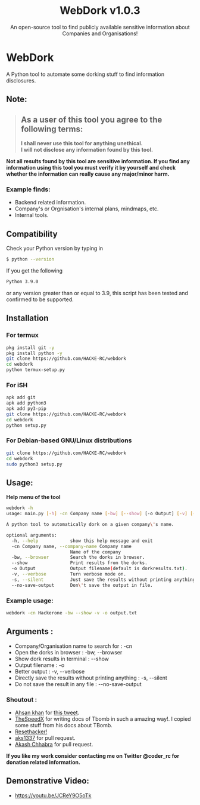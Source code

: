 <h1 align="center">
  <br>
  WebDork v1.0.3
  <br>
</h1>

<p align="center">An open-source tool to find publicly available sensitive information about Companies and Organisations!</p>

# WebDork
A Python tool to automate some dorking stuff to find information disclosures.

## Note:
> ## As a user of this tool you agree to the following terms:
> **I shall never use this tool for anything unethical.**  
> **I will not disclose any information found by this tool.**

**Not all results found by this tool are sensitive information. If you find any information using this tool you must verify it by yourself and check whether the information can really cause any major/minor harm.**

### Example finds:
- Backend related information.
- Company's or Orgnisation's internal plans, mindmaps, etc.
- Internal tools.

## Compatibility
Check your Python version by typing in
```bash
$ python --version
```
If you get the following
```bash
Python 3.9.0
```
or any version greater than or equal to 3.9, this script has been tested and confirmed to be supported.

## Installation

### For termux
```bash
pkg install git -y 
pkg install python -y 
git clone https://github.com/HACKE-RC/webdork
cd webdork
python termux-setup.py
```

### For iSH
```bash
apk add git
apk add python3
apk add py3-pip
git clone https://github.com/HACKE-RC/webdork
cd webdork
python setup.py
```

### For Debian-based GNU/Linux distributions
```bash
git clone https://github.com/HACKE-RC/webdork
cd webdork
sudo python3 setup.py
```

## Usage:
**Help menu of the tool**
```bash
webdork -h
usage: main.py [-h] -cn Company name [-bw] [--show] [-o Output] [-v] [-s] [--no-save-output]

A python tool to automatically dork on a given company\'s name.

optional arguments:
  -h, --help            show this help message and exit
  -cn Company name, --company-name Company name
                        Name of the company
  -bw, --browser        Search the dorks in browser.
  --show                Print results from the dorks.
  -o Output             Output filename(default is dorkresults.txt).
  -v, --verbose         Turn verbose mode on.
  -s, --silent          Just save the results without printing anything.
  --no-save-output      Don\'t save the output in file.
```

### Example usage:
```bash
webdork -cn Hackerone -bw --show -v -o output.txt
```

## Arguments :
- Company/Organisation name to search for : -cn
- Open the dorks in browser : -bw, --browser
- Show dork results in terminal : --show
- Output filename : -o
- Better output : -v, --verbose
- Directly save the results without printing anything : -s, --silent
- Do not save the result in any file : --no-save-output

### Shoutout :
- [Ahsan khan](https://twitter.com/hunter0x7) for [this tweet](https://twitter.com/hunter0x7/status/1334818003179933696?s=20).
- [TheSpeedX](https://twitter.com/The_SpeedX) for writing docs of Tbomb in such a amazing way!. I copied some stuff from his docs about TBomb.
- [Resethacker!](https://linktr.ee/RESETHACKER)
- [aks1337](https://github.com/aksl337) for pull request.
- [Akash Chhabra](https://github.com/hackingguy) for pull request.

**If you like my work consider contacting me on Twitter @coder_rc for donation related information.**

## Demonstrative Video:

- https://youtu.be/JCReY9O5oTk

